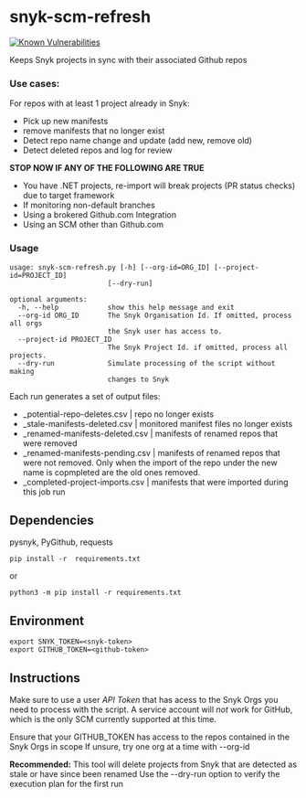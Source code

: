 # snyk-scm-refresh
[![Known Vulnerabilities](https://snyk.io/test/github/snyk-tech-services/snyk-scm-refresh/badge.svg)](https://snyk.io/test/github/snyk-tech-services/snyk-scm-refresh)

Keeps Snyk projects in sync with their associated Github repos

### Use cases:
For repos with at least 1 project already in Snyk:
- Pick up new manifests
- remove manifests that no longer exist
- Detect repo name change and update (add new, remove old)
- Detect deleted repos and log for review

**STOP NOW IF ANY OF THE FOLLOWING ARE TRUE**
- You have .NET projects, re-import will break projects (PR status checks) due to target framework
- If monitoring non-default branches
- Using a brokered Github.com Integration
- Using an SCM other than Github.com

### Usage
```
usage: snyk-scm-refresh.py [-h] [--org-id=ORG_ID] [--project-id=PROJECT_ID]
                        [--dry-run]

optional arguments:
  -h, --help            show this help message and exit
  --org-id ORG_ID       The Snyk Organisation Id. If omitted, process all orgs
                        the Snyk user has access to.
  --project-id PROJECT_ID
                        The Snyk Project Id. if omitted, process all projects.
  --dry-run             Simulate processing of the script without making
                        changes to Snyk
```

Each run generates a set of output files:
  - _potential-repo-deletes.csv | repo no longer exists
  - _stale-manifests-deleted.csv | monitored manifest files no longer exists
  - _renamed-manifests-deleted.csv | manifests of renamed repos that were removed
  - _renamed-manifests-pending.csv | manifests of renamed repos that were not removed. Only when the import of the repo under the new name is copmpleted are the old ones removed.
  - _completed-project-imports.csv | manifests that were imported during this job run

## Dependencies
pysnyk, PyGithub, requests

```
pip install -r  requirements.txt
```
or
```
python3 -m pip install -r requirements.txt
```
## Environment
```
export SNYK_TOKEN=<snyk-token>
export GITHUB_TOKEN=<github-token>
```

## Instructions
Make sure to use a user *API Token* that has acess to the Snyk Orgs you need to process with the script.  A service account will *not* work for GitHub, which is the only SCM currently supported at this time.

Ensure that your GITHUB_TOKEN has access to the repos contained in the Snyk Orgs in scope
If unsure, try one org at a time with --org-id


**Recommended:** This tool will delete projects from Snyk that are detected as stale or have since been renamed
  Use the --dry-run option to verify the execution plan for the first run

  
